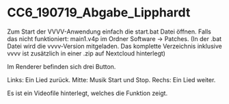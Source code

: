# CC6_190719_Abgabe_Lipphardt

Zum Start der VVVV-Anwendung einfach die start.bat Datei öffnen. Falls das nicht funktioniert: main1.v4p im Ordner Software -> Patches. 
(In der .bat Datei wird die vvvv-Version mitgeladen. Das komplette Verzeichnis inklusive vvvv ist zusätzlich in einer .zip auf Nextcloud hinterlegt)

Im Renderer befinden sich drei Button.

Links: Ein Lied zurück.
Mitte: Musik Start und Stop.
Rechs: Ein Lied weiter.

Es ist ein Videofile hinterlegt, welches die Funktion zeigt.
